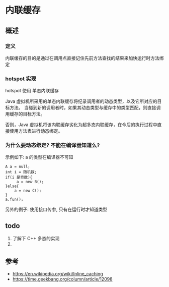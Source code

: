 # 内联缓存


## 概述

### 定义

内联缓存的目的是通过在调用点直接记住先前方法查找的结果来加快运行时方法绑定

### hotspot 实现

hotspot 使用 单态内联缓存

Java 虚拟机所采用的单态内联缓存将纪录调用者的动态类型，以及它所对应的目标方法。
当碰到新的调用者时，如果其动态类型与缓存中的类型匹配，则直接调用缓存的目标方法。

否则，Java 虚拟机将该内联缓存劣化为超多态内联缓存，在今后的执行过程中直接使用方法表进行动态绑定。

### 为什么要动态绑定? 不能在编译器知道么?

示例如下:  a 的类型在编译器不可知

```
A a = null;
int i = 随机数;
if(i 是奇数){
     a = new B();
}else{
    a = new C();
}
a.fun();
```

另外的例子: 使用接口传参, 只有在运行时才知道类型

## todo

1. 了解下 C++ 多态的实现
2. 

## 参考

- https://en.wikipedia.org/wiki/Inline_caching
- https://time.geekbang.org/column/article/12098

